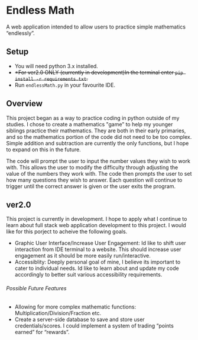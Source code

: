 # Endless Math
A web application intended to allow users to practice simple mathematics “endlessly”. 

## Setup
- You will need python 3.x installed.
- ~~*For ver2.0 ONLY (currently in development)In the terminal enter `pip install -r requirements.txt`.~~
- Run `endlessMath.py` in your favourite IDE.

## Overview
This project began as a way to practice coding in python outside of my studies. I chose to create a mathematics "game” to help my younger siblings practice their mathematics. They are both in their early primaries, and so the mathematics portion of the code did not need to be too complex. Simple addition and subtraction are currently the only functions, but I hope to expand on this in the future.

The code will prompt the user to input the number values they wish to work with. This allows the user to modify the difficulty through adjusting the value of the numbers they work with. The code then prompts the user to set how many questions they wish to answer. Each question will continue to trigger until the correct answer is given or the user exits the program.

## ver2.0
This project is currently in development. I hope to apply what I continue to learn about full stack web application development to this project. I would like for this porject to acheive the following goals. 
- Graphic User Interface/Increase User Engagement: Id like to shift user interaction from IDE terminal to a website. This should increase user engagement as it should be more easily run/interactive.
- Accessiblity: Deeply personal goal of mine, I believe its important to cater to individual needs. Id like to learn about and update my code accordingly to better suit various accessibility requirements.


###### Possible Future Features
- Allowing for more complex mathematic functions: Multiplication/Division/Fraction etc.
- Create a server-side database to save and store user credentials/scores. I could implement a system of trading “points earned” for “rewards”.
